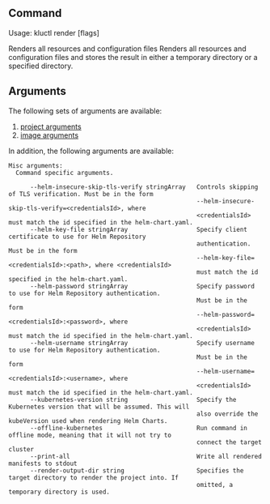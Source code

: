 <!-- This comment is uncommented when auto-synced to www-kluctl.io

---
title: "render"
linkTitle: "render"
weight: 10
description: >
    render command
---
-->

## Command
<!-- BEGIN SECTION "render" "Usage" false -->
Usage: kluctl render [flags]

Renders all resources and configuration files
Renders all resources and configuration files and stores the result in either
a temporary directory or a specified directory.

<!-- END SECTION -->

## Arguments
The following sets of arguments are available:
1. [project arguments](./common-arguments.md#project-arguments)
1. [image arguments](./common-arguments.md#image-arguments)

In addition, the following arguments are available:
<!-- BEGIN SECTION "render" "Misc arguments" true -->
```
Misc arguments:
  Command specific arguments.

      --helm-insecure-skip-tls-verify stringArray   Controls skipping of TLS verification. Must be in the form
                                                    --helm-insecure-skip-tls-verify=<credentialsId>, where
                                                    <credentialsId> must match the id specified in the helm-chart.yaml.
      --helm-key-file stringArray                   Specify client certificate to use for Helm Repository
                                                    authentication. Must be in the form
                                                    --helm-key-file=<credentialsId>:<path>, where <credentialsId>
                                                    must match the id specified in the helm-chart.yaml.
      --helm-password stringArray                   Specify password to use for Helm Repository authentication.
                                                    Must be in the form
                                                    --helm-password=<credentialsId>:<password>, where
                                                    <credentialsId> must match the id specified in the helm-chart.yaml.
      --helm-username stringArray                   Specify username to use for Helm Repository authentication.
                                                    Must be in the form
                                                    --helm-username=<credentialsId>:<username>, where
                                                    <credentialsId> must match the id specified in the helm-chart.yaml.
      --kubernetes-version string                   Specify the Kubernetes version that will be assumed. This will
                                                    also override the kubeVersion used when rendering Helm Charts.
      --offline-kubernetes                          Run command in offline mode, meaning that it will not try to
                                                    connect the target cluster
      --print-all                                   Write all rendered manifests to stdout
      --render-output-dir string                    Specifies the target directory to render the project into. If
                                                    omitted, a temporary directory is used.

```
<!-- END SECTION -->